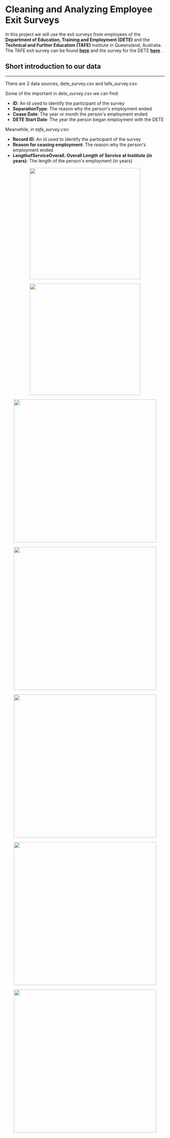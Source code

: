 # Cleaning and Analyzing Employee Exit Surveys

In this project we will use the exit surveys from employees of the <b>Department of Education, Training and Employment (DETE)</b> and the <b>Technical and Further Education (TAFE)</b> institute in Queensland, Australia. The TAFE exit survey can be found __[here](https://data.gov.au/dataset/ds-qld-89970a3b-182b-41ea-aea2-6f9f17b5907e/details?q=exit%20survey)__ and the survey for the DETE __[here](https://data.gov.au/dataset/ds-qld-fe96ff30-d157-4a81-851d-215f2a0fe26d/details?q=exit%20survey)__ .

<h2> Short introduction to our data</h2>

---
There are 2 data sources, dete_survey.csv and tafe_survey.csv.

Some of the important in <i>dete_survey.csv</i> we can find:

<ul>
    <li><b>ID</b>: An id used to identify the participant of the survey
    <li><b>SeparationType</b>: The reason why the person's employment ended
    <li><b>Cease Date</b>: The year or month the person's employment ended
    <li><b>DETE Start Date</b>: The year the person began employment with the DETE
</ul>

Meanwhile, in <i>tafe_survey.csv</i>:
<ul>
    <li><b>Record ID</b>: An id used to identify the participant of the survey
    <li><b>Reason for ceasing employment</b>: The reason why the person's employment ended
    <li><b>LengthofServiceOverall. Overall Length of Service at Institute (in years)</b>: The length of the person's employment (in years)
</ul>

<p align="center">
<img src="https://github.com/Treyeth/Projects/blob/master/EDA_Employee_Exit_Surveys/Images/employee_exit_experience_dete.png" width="350">
</p>

<p align="center">
<img src="https://github.com/Treyeth/Projects/blob/master/EDA_Employee_Exit_Surveys/Images/employee_exit_experience_tafe.png" width="350">
</p>

<p align="center">
<img src="https://github.com/Treyeth/Projects/blob/master/EDA_Employee_Exit_Surveys/Images/age_employees_dete.png" width="450">
</p>

<p align="center">
<img src="https://github.com/Treyeth/Projects/blob/master/EDA_Employee_Exit_Surveys/Images/age_employees_tafe.png" width="450">
</p>

<p align="center">
<img src="https://github.com/Treyeth/Projects/blob/master/EDA_Employee_Exit_Surveys/Images/dissatisfied_career_stage.png" width="450">
</p>

<p align="center">
<img src="https://github.com/Treyeth/Projects/blob/master/EDA_Employee_Exit_Surveys/Images/resignations_by_gender_dissatisfaction.png" width="450">
</p>

<p align="center">
<img src="https://github.com/Treyeth/Projects/blob/master/EDA_Employee_Exit_Surveys/Images/resignations_by_age_dissatisfaction.png" width="450">
</p>
